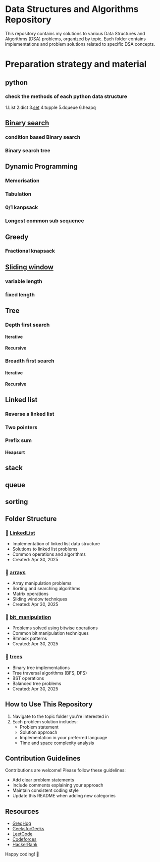 # Data Structures and Algorithms Repository

This repository contains my solutions to various Data Structures and Algorithms (DSA) problems, organized by topic. Each folder contains implementations and problem solutions related to specific DSA concepts.

# Preparation strategy and material

## python
### check the methods of each python data structure
1.List
2.dict
3.[set](https://www.w3schools.com/Python/python_ref_set.asp)
4.tupple
5.dqueue
6.heapq


## [Binary search](https://www.youtube.com/watch?v=9nmrkG6QtpQ&list=WL&index=2&ab_channel=GregHogg)
### condition based Binary search
### Binary search tree


## Dynamic Programming
### Memorisation
### Tabulation
### 0/1 kanpsack
### Longest common sub sequence




## Greedy 
### Fractional  knapsack




## [Sliding window](https://www.youtube.com/watch?v=GaXwHThEgGk&list=WL&index=1&ab_channel=GregHogg)
### variable length
### fixed length

## Tree
### Depth first search
#### Iterative
#### Recursive
### Breadth first search
#### Iterative
#### Recursive

## Linked list
### Reverse a linked list

### Two pointers






### Prefix sum

#### Heapsort


## stack

## queue

## sorting 






## Folder Structure

### 📁 [LinkedList](/LinkedList/)
- Implementation of linked list data structure
- Solutions to linked list problems
- Common operations and algorithms
- Created: Apr 30, 2025

### 📁 [arrays](/arrays/)
- Array manipulation problems
- Sorting and searching algorithms
- Matrix operations
- Sliding window techniques
- Created: Apr 30, 2025

### 📁 [bit_manipulation](/bit_manipulation/)
- Problems solved using bitwise operations
- Common bit manipulation techniques
- Bitmask patterns
- Created: Apr 30, 2025

### 📁 [trees](/trees/)
- Binary tree implementations
- Tree traversal algorithms (BFS, DFS)
- BST operations
- Balanced tree problems
- Created: Apr 30, 2025

## How to Use This Repository

1. Navigate to the topic folder you're interested in
2. Each problem solution includes:
   - Problem statement
   - Solution approach
   - Implementation in your preferred language
   - Time and space complexity analysis

## Contribution Guidelines

Contributions are welcome! Please follow these guidelines:
- Add clear problem statements
- Include comments explaining your approach
- Maintain consistent coding style
- Update this README when adding new categories

## Resources
- [GregHog](https://www.youtube.com/watch?v=fvyqbtmor9U&list=PLKYEe2WisBTH48RzVCL_LQrGW-ahPY44S&index=7&ab_channel=GregHogg/)
- [GeeksforGeeks](https://www.geeksforgeeks.org/)
- [LeetCode](https://leetcode.com/)
- [Codeforces](https://codeforces.com/)
- [HackerRank](https://www.hackerrank.com/domains/tutorials/10-days-of-algorithms)

Happy coding! 🚀
